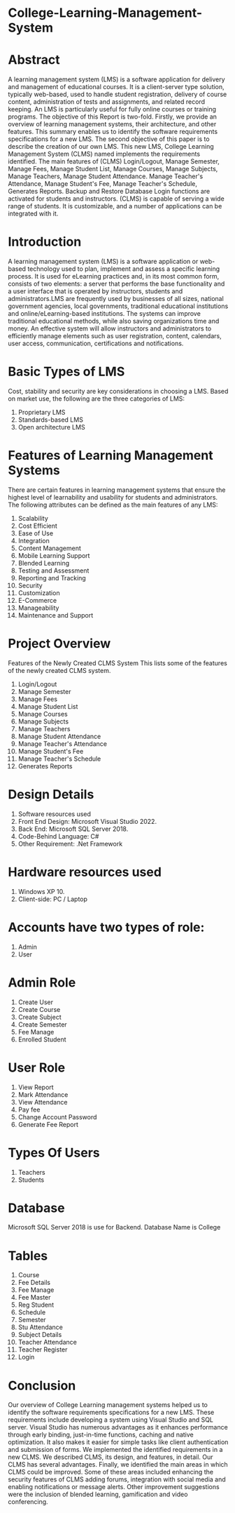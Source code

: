 # College-Learning-Management-System
# Abstract
A learning management system (LMS) is a software application for delivery and management of educational courses. It is a client-server type solution, typically web-based, used to handle student registration, delivery of course content, administration of tests and assignments, and related record keeping. An LMS is particularly useful for fully online courses or training programs. The objective of this Report is two-fold. Firstly, we provide an overview of learning management systems, their architecture, and other features. This summary enables us to identify the software requirements specifications for a new LMS. The second objective of this paper is to describe the creation of our own LMS. This new LMS, College Learning Management System (CLMS) named implements the requirements identified. The main features of (CLMS) Login/Logout, Manage Semester, Manage Fees, Manage Student List, Manage Courses, Manage Subjects, Manage Teachers, Manage Student Attendance. Manage Teacher's Attendance, Manage Student's Fee, Manage Teacher's Schedule, Generates Reports. Backup and Restore Database Login functions are activated for students and instructors.  (CLMS) is capable of serving a wide range of students.  It is customizable, and a number of applications can be integrated with it.
# Introduction
A learning management system (LMS) is a software application or web-based technology used to plan, implement and assess a specific learning process. It is used for eLearning practices and, in its most common form, consists of two elements: a server that performs the base functionality and a user interface that is operated by instructors, students and administrators.LMS are frequently used by businesses of all sizes, national government agencies, local governments, traditional educational institutions and online/eLearning-based institutions. The systems can improve traditional educational methods, while also saving organizations time and money. An effective system will allow instructors and administrators to efficiently manage elements such as user registration, content, calendars, user access, communication, certifications and notifications.
# Basic Types of LMS
Cost, stability and security are key considerations in choosing a LMS. Based on market use, the following are the three categories of LMS:
1. Proprietary LMS
2. Standards-based LMS
3. Open architecture LMS
# Features of Learning Management Systems
There are certain features in learning management systems that ensure the highest level of learnability and usability for students and administrators. The following attributes can be defined as the main features of any LMS: 
1.  Scalability
2.  Cost Efficient 
3. 	Ease of Use
4. 	Integration
5. 	Content Management 
6. 	Mobile Learning Support 
7. 	Blended Learning 
8. 	Testing and Assessment
9. 	Reporting and Tracking 
10. Security 
11. Customization 
12. E-Commerce 
13. Manageability
14. Maintenance and Support 
# Project Overview  
Features of the Newly Created CLMS System This lists some of the features of the newly created CLMS system. 
1.	Login/Logout
2.	Manage Semester
3.	Manage Fees
4.	Manage Student List
5.	Manage Courses
6.	Manage Subjects
7.	Manage Teachers
8.	Manage Student Attendance
9.	Manage Teacher's Attendance
10.	Manage Student's Fee
11.	Manage Teacher's Schedule
12.	Generates Reports
# Design Details 
1. Software resources used
2. Front End Design: Microsoft Visual Studio 2022.
3. Back End: Microsoft SQL Server 2018.
4. Code-Behind Language: C#
5. Other Requirement:  .Net Framework 
# Hardware resources used
1. Windows XP 10.
2. Client-side: PC / Laptop 
# Accounts have two types of role:
1. Admin
2. User 
# Admin Role 
1. Create User 
2. Create Course 
3. Create Subject 
4. Create Semester 
5. Fee Manage 
6. Enrolled Student
# User Role 
1. View Report 
2. Mark Attendance 
3. View Attendance 
4. Pay fee 
5. Change Account Password
6. Generate Fee Report 
# Types Of Users 
1. Teachers
2. Students 
# Database 
Microsoft SQL Server 2018 is use for Backend.
Database Name is College 
# Tables
1. Course
2. Fee Details
3. Fee Manage
4. Fee Master
5. Reg Student
6. Schedule
7. Semester
8. Stu Attendance
9. Subject Details
10. Teacher Attendance
11. Teacher Register
12. Login
# Conclusion
Our overview of  College Learning management systems helped us to identify the software requirements specifications for a new LMS. These requirements include developing a system using Visual Studio and SQL server. Visual Studio has numerous advantages as it enhances performance through early binding, just-in-time functions, caching and native optimization. It also makes it easier for simple tasks like client authentication and submission of forms. We implemented the identified requirements in a new CLMS. We described CLMS, its design, and features, in detail. Our CLMS has several advantages. Finally, we identified the main areas in which CLMS could be improved. Some of these areas included enhancing the security features of CLMS adding forums, integration with social media and enabling notifications or message alerts. Other improvement suggestions were the inclusion of blended learning, gamification and video conferencing. 

 


